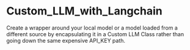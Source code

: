 # Custom_LLM_with_Langchain
 Create a wrapper around your local model or a model loaded from a different source by encapsulating it in a Custom LLM Class rather than going down the same expensive API_KEY path.
